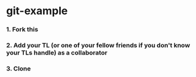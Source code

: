 # git-example

### 1. Fork this
### 2. Add your TL (or one of your fellow friends if you don't know your TLs handle) as a collaborator
### 3. Clone 
